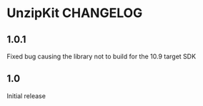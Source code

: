 # UnzipKit CHANGELOG

## 1.0.1

Fixed bug causing the library not to build for the 10.9 target SDK

## 1.0

Initial release